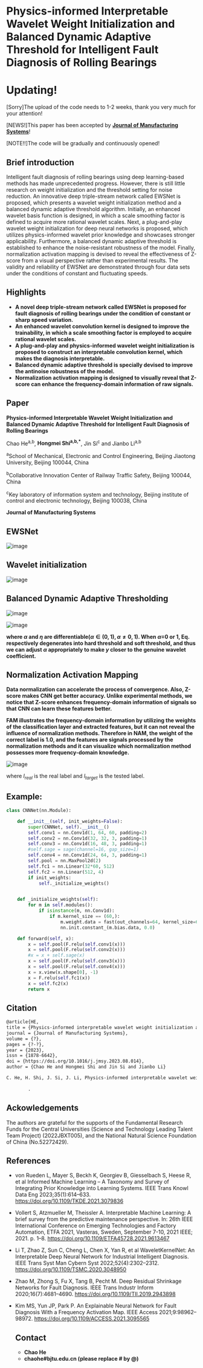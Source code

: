 # Physics-informed Interpretable Wavelet Weight Initialization and Balanced Dynamic Adaptive Threshold for Intelligent Fault Diagnosis of Rolling Bearings

# Updating!

[Sorry]The upload of the code needs to 1-2 weeks, thank you very much for your attention!

[NEWS!]This paper has been accepted by **<font color="blue">[Journal of Manufacturing Systems](https://www.sciencedirect.com/journal/journal-of-manufacturing-systems)</font>**!

[NOTE!!]The code will be gradually and continuously opened!

## Brief introduction  
Intelligent fault diagnosis of rolling bearings using deep learning-based methods has made unprecedented progress. However, there is still little research on weight initialization and the threshold setting for noise reduction. An innovative deep triple-stream network called EWSNet is proposed, which presents a wavelet weight initialization method and a balanced dynamic adaptive threshold algorithm. Initially, an enhanced wavelet basis function is designed, in which a scale smoothing factor is defined to acquire more rational wavelet scales. Next, a plug-and-play wavelet weight initialization for deep neural networks is proposed, which utilizes physics-informed wavelet prior knowledge and showcases stronger applicability. Furthermore, a balanced dynamic adaptive threshold is established to enhance the noise-resistant robustness of the model. Finally, normalization activation mapping is devised to reveal the effectiveness of Z-score from a visual perspective rather than experimental results. The validity and reliability of EWSNet are demonstrated through four data sets under the conditions of constant and fluctuating speeds.

## Highlights

- **A novel deep triple-stream network called EWSNet is proposed for fault diagnosis of rolling bearings under the condition of constant or sharp speed variation.**
- **An enhanced wavelet convolution kernel is designed to improve the trainability, in which a scale smoothing factor is employed to acquire rational wavelet scales.**
- **A plug-and-play and physics-informed wavelet weight initialization is proposed to construct an interpretable convolution kernel, which makes the diagnosis interpretable.**
- **Balanced dynamic adaptive threshold is specially devised to improve the antinoise robustness of the model.**
- **Normalization activation mapping is designed to visually reveal that Z-score can enhance the frequency-domain information of raw signals.**


## Paper
**Physics-informed Interpretable Wavelet Weight Initialization and Balanced Dynamic Adaptive Threshold for Intelligent Fault Diagnosis of Rolling Bearings**  

Chao He<sup>a,b</sup>, **Hongmei Shi<sup>a,b,*</sup>**, Jin Si<sup>c</sup> and Jianbo Li<sup>a,b</sup>

<sup>a</sup>School of Mechanical, Electronic and Control Engineering, Beijing Jiaotong University, Beijing 100044, China 

<sup>b</sup>Collaborative Innovation Center of Railway Traffic Safety, Beijing 100044, China 

<sup>c</sup>Key laboratory of information system and technology, Beijing institute of control and electronic technology, Beijing 100038, China  

**Journal of Manufacturing Systems**

## EWSNet
![image](https://github.com/liguge/EWSNet_new/assets/19371493/8296a3a9-ff68-4857-8e59-f7f828245101)

## Wavelet initialization

![image](https://user-images.githubusercontent.com/19371493/180359513-b6fd1fb4-4c63-47ad-8d98-b8030d2ca529.png)

## Balanced Dynamic Adaptive Thresholding

![image](https://github.com/liguge/EWSNet_new/assets/19371493/6df0c396-841c-4c3c-b098-69765de18bf5)

![image](https://github.com/liguge/EWSNet_new/assets/19371493/c94d06ef-7604-43d8-886c-b592acb003ab)

**where $\alpha$ and $\eta$ are differentiable($\alpha  \in \left( {0,1} \right),\alpha  \ne 0,1$). When $\alpha$=0 or 1, Eq. respectively degenerates into hard threshold and soft threshold, and thus we can adjust $\alpha$ appropriately to make $y$ closer to the genuine wavelet coefficient.**

## Normalization Activation Mapping

**Data normalization can accelerate the process of convergence. Also, Z-score makes CNN get better accuracy. Unlike experimental methods, we notice that Z-score enhances frequency-domain information of signals so that CNN can learn these features better.**

**FAM illustrates the frequency-domain information by utilizing the weights of the classification layer and extracted features, but it can not reveal the influence of normalization methods. Therefore in NAM, the weight of the correct label is $1.0$, and the features are signals processed by the normalization methods and it can visualize which normalization method possesses more frequency-domain knowledge.**

![image](https://github.com/liguge/EWSNet_new/assets/19371493/ddbc692d-74c6-4764-a775-260c44837473)

where ${l_{real}}$ is the real label and  ${l_{target}}$ is the tested label.

## Example:



```python
class CNNNet(nn.Module):

    def __init__(self, init_weights=False):
        super(CNNNet, self).__init__()
        self.conv1 = nn.Conv1d(1, 64, 60, padding=2)
        self.conv2 = nn.Conv1d(32, 32, 3, padding=1)
        self.conv3 = nn.Conv1d(16, 48, 3, padding=1)
        #self.sage = sage(channel=16, gap_size=1)
        self.conv4 = nn.Conv1d(24, 64, 3, padding=1)
        self.pool = nn.MaxPool2d(2)
        self.fc1 = nn.Linear(32*60, 512)
        self.fc2 = nn.Linear(512, 4)
        if init_weights:
            self._initialize_weights()


    def _initialize_weights(self):
        for m in self.modules():
            if isinstance(m, nn.Conv1d):
                if m.kernel_size == (60,):
                    m.weight.data = fast(out_channels=64, kernel_size=60, eps=0.2, mode='sigmoid').forward()
                    nn.init.constant_(m.bias.data, 0.0)

    def forward(self, x):
        x = self.pool(F.relu(self.conv1(x)))
        x = self.pool(F.relu(self.conv2(x)))
        #x = x + self.sage(x)
        x = self.pool(F.relu(self.conv3(x)))
        x = self.pool(F.relu(self.conv4(x)))
        x = x.view(x.shape[0], -1)
        x = F.relu(self.fc1(x))
        x = self.fc2(x)
        return x
```



## Citation

```html
@article{HE,  
title = {Physics-informed interpretable wavelet weight initialization and balanced dynamic adaptive threshold for intelligent fault diagnosis of rolling bearings},  
journal = {Journal of Manufacturing Systems},  
volume = {?},  
pages = {?-?},  
year = {2023},  
issn = {1878-6642},  
doi = {https://doi.org/10.1016/j.jmsy.2023.08.014},  
author = {Chao He and Hongmei Shi and Jin Si and Jianbo Li} 
```

```html
C. He, H. Shi, J. Si, J. Li, Physics-informed interpretable wavelet weight initialization and balanced dynamic adaptive threshold for intelligent fault diagnosis of rolling bearings, Journal of Manufacturing Systems ? (2023) ?–?, https://doi.org/10.1016/j.jmsy.2023.08.014
        
        .
```



## Ackowledgements
The authors are grateful for the supports of the Fundamental Research Funds for the Central Universities (Science and Technology Leading Talent Team Project) (2022JBXT005), and the National Natural Science Foundation of China (No.52272429).

## References

- von Rueden L, Mayer S, Beckh K, Georgiev B, Giesselbach S, Heese R, et al Informed Machine Learning – A Taxonomy and Survey of Integrating Prior Knowledge into Learning Systems. IEEE Trans Knowl Data Eng 2023;35(1):614–633. https://doi.org/10.1109/TKDE.2021.3079836
        
        
        
        
        
        
        
        
        
        

- Vollert S, Atzmueller M, Theissler A. Interpretable Machine Learning: A brief survey from the predictive maintenance perspective. In: 26th IEEE International Conference on Emerging Technologies and Factory Automation, ETFA 2021, Vasteras, Sweden, September 7-10, 2021 IEEE; 2021. p. 1–8. https://doi.org/10.1109/ETFA45728.2021.9613467
        
        
        
        
        
        
        
        
        
  
- Li T, Zhao Z, Sun C, Cheng L, Chen X, Yan R, et al WaveletKernelNet: An Interpretable Deep Neural Network for Industrial Intelligent Diagnosis. IEEE Trans Syst Man Cybern Syst 2022;52(4):2302–2312. https://doi.org/10.1109/TSMC.2020.3048950
        
        
        
        
        
        
        
        
        
  
- Zhao M, Zhong S, Fu X, Tang B, Pecht M. Deep Residual Shrinkage Networks for Fault Diagnosis. IEEE Trans Industr Inform 2020;16(7):4681–4690. https://doi.org/10.1109/TII.2019.2943898
        
        
        
        
        
        
        
  
- Kim MS, Yun JP, Park P. An Explainable Neural Network for Fault Diagnosis With a Frequency Activation Map. IEEE Access 2021;9:98962–98972. https://doi.org/10.1109/ACCESS.2021.3095565
        
        
        
        
        
  
  ## Contact
  
  - **Chao He**
  - **chaohe#bjtu.edu.cn (please replace # by @)**
  
  ​      
